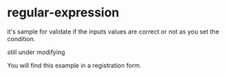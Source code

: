 # regular-expression
it's sample for validate if the inputs values are correct or not as you set the condition.

still under modifying

You will find this example in a registration form.
